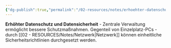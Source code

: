 ```yaml
---
{"dg-publish":true,"permalink":"/02-resources/notes/erhoehter-datenschutz-und-datensicherheit/","tags":["datenschutz","informatik/netzwerk/sicherheit","sicherheit/it-sicherheit"],"noteIcon":"","updated":"2025-10-29T12:59:05.872+01:00"}
---
```



**Erhöhter Datenschutz und Datensicherheit** - Zentrale Verwaltung ermöglicht bessere Schutzmaßnahmen.
Gegenteil von Einzelplatz-PCs - durch [[02 - RESOURCES/Notes/Netzwerk\|Netzwerk]] können einheitliche Sicherheitsrichtlinien durchgesetzt werden.